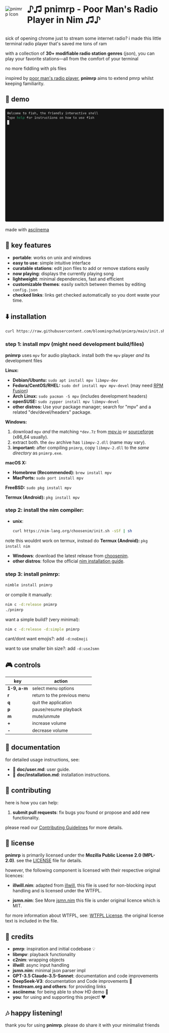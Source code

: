 <div style="display: flex; align-items: center;">
  <img src="https://github.com/bloomingchad/pnimrp/raw/main/web/ico.ico" alt="pnimrp Icon" width="90" style="margin-right: 10px;" />
  <h1>♪♫ pnimrp - Poor Man's Radio Player in Nim ♫♪</h1>
</div>

sick of opening chrome just to stream some internet radio?
i made this little terminal radio player that's saved me tons of ram

with a collection of **30+ modifiable radio station genres** (json),
you can play your favorite stations—all from the comfort of your terminal

no more fiddling with pls files

inspired by [poor man's radio player](https://github.com/hakerdefo/pmrp),
**pnimrp** aims to extend pmrp whilst keeping familiarity.

## 🎥 demo

![pnimrp demo](https://github.com/bloomingchad/pnimrp/raw/main/web/demo.gif)

made with [asciinema](https://asciinema.org/)

## 🌟 key features

- **portable**: works on unix and windows
- **easy to use**: simple intuitive interface
- **curatable stations**: edit json files to add or remove stations easily
- **now playing**: displays the currently playing song
- **lightweight**: minimal dependencies, fast and efficient
- **customizable themes**: easily switch between themes by editing `config.json`
- **checked links**: links get checked automatically so you dont waste your time.

## ⬇️  installation

  ```bash
  curl https://raw.githubusercontent.com/bloomingchad/pnimrp/main/init.sh | bash
  ```


### step 1: install **mpv** (might need development build/files)

**pnimrp** uses `mpv` for audio playback.  install both the `mpv` player *and*
  its development files

**Linux:**

*   **Debian/Ubuntu:**      `sudo apt install mpv libmpv-dev`
*   **Fedora/CentOS/RHEL:** `sudo dnf install mpv mpv-devel` (may need [RPM Fusion](https://rpmfusion.org/))
*   **Arch Linux:**         `sudo pacman -S mpv` (includes development headers)
*   **openSUSE:**           `sudo zypper install mpv libmpv-devel`
*   **other distros:** Use your package manager; search for "mpv" and a related "dev/devel/headers" package.

**Windows:**

1.  download `mpv` *and* the matching `*dev.7z` from [mpv.io](https://mpv.io/installation/) or [sourceforge](https://sourceforge.net/projects/mpv-player-windows/files/) (x86_64 usually).
2.  extract both. the `dev` archive has `libmpv-2.dll` (name may vary).
3.  **important:** after compiling `pnimrp`, copy `libmpv-2.dll` to the *same directory* as `pnimrp.exe`.

**macOS X:**
*   **Homebrew (Recommended):** `brew install mpv`
*    **MacPorts:** `sudo port install mpv`

**FreeBSD:**
`sudo pkg install mpv`

**Termux (Android):**
```pkg install mpv```

### step 2: install the nim compiler:

- **unix**:
  ```bash
  curl https://nim-lang.org/choosenim/init.sh -sSf | sh
  ```
note this wouldnt work on termux, instead do
**Termux (Android):**
```pkg install nim```

- **Windows**:
  download the latest release from [choosenim](https://github.com/dom96/choosenim/releases).
- **other distros**:
  follow the official [nim installation guide](https://nim-lang.org/install.html).

### step 3: install **pnimrp**:
```bash
nimble install pnimrp
```

or compile it manually:
```bash
nim c -d:release pnimrp
./pnimrp
```
want a simple build? (very minimal):
```bash
nim c -d:release -d:simple pnimrp
```

cant/dont want emojis?: add `-d:noEmoji`

want to use smaller bin size?: add `-d:useJsmn`

## 🎮 controls

| key          | action                      |
| ------------ | --------------------------- |
| **1-9, a-m** | select menu options         |
| **r**        | return to the previous menu |
| **q**        | quit the application        |
| **p**        | pause/resume playback       |
| **m**        | mute/unmute                 |
| **+**        | increase volume             |
| **-**        | decrease volume             |

## 📖 documentation

for detailed usage instructions, see:
- 📄 **doc/user.md**: user guide.
- 📄 **doc/installation.md**: installation instructions.

## 🤝 contributing

here is how you can help:

1. **submit pull requests**: fix bugs you found or propose and add new functionality.

please read our [Contributing Guidelines](CONTRIBUTING.md) for more details.

## 📜 license

**pnimrp** is primarily licensed under the **Mozilla Public License 2.0 (MPL-2.0)**.
see the [LICENSE](LICENSE) file for details.

however, the following component is licensed with their respective original licences:
- **illwill.nim**: adapted from [illwill](https://github.com/johnnovak/illwill),
  this file is used for non-blocking input handling and is licensed under the WTFPL.

- **jsmn.nim**: See More [jsmn.nim](https://github.com/OpenSystemsLab/jsmn.nim)
  this file is under original licence which is MIT.

for more information about WTFPL, see: [WTFPL License](http://www.wtfpl.net/).
  the original license text is included in the file.

## 🙏 credits

- **pmrp**: inspiration and initial codebase 💡
- **libmpv**: playback functionality
- **c2nim**: wrapping objects
- **illwill**: async input handling
- **jsmn.nim**: minimal json parser impl
- **GPT-3.5 Claude-3.5-Sonnet**: documentation and code improvements
- **DeepSeek-V3**: documentation and Code improvements 🥰
- **fmstream.org and others**: for providing links
- **asciinema**: for being able to show HD demo 🎥
- **you**: for using and supporting this project! ❤️

## 🎶 happy listening!

thank you for using **pnimrp**. please do share it with your minimalist friends
